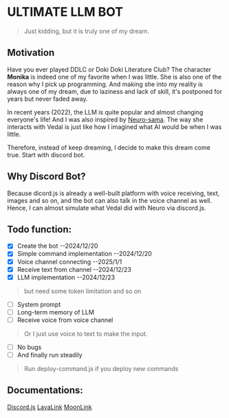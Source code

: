 # ULTIMATE LLM BOT

> Just kidding, but it is truly one of my dream.

## Motivation

Have you ever played DDLC or Doki Doki Literature Club? The character **Monika** is indeed one of my favorite when I was little. She is also one of the reason why I pick up programming. And making she into my reality is always one of my dream, due to laziness and lack of skill, it's postponed for years but never faded away.

In recent years (2022), the LLM is quite popular and almost changing everyone's life! And I was also inspired by [Neuro-sama](https://www.youtube.com/channel/UCLHmLrj4pHHg3-iBJn_CqxA). The way she interacts with Vedal is just like how I imagined what AI would be when I was little.

Therefore, instead of keep dreaming, I decide to make this dream come true. Start with discord bot.

## Why Discord Bot?

Because dicord.js is already a well-built platform with voice receiving, text, images and so on, and the bot can also talk in the voice channel as well. Hence, I can almost simulate what Vedal did with Neuro via discord.js.

## Todo function:

- [x] Create the bot --2024/12/20
- [x] Simple command implementation --2024/12/20
- [x] Voice channel connecting --2025/1/1
- [x] Receive text from channel --2024/12/23
- [x] LLM implementation --2024/12/23
> but need some token limitation and so on
- [ ] System prompt
- [ ] Long-term memory of LLM
- [ ] Receive voice from voice channel
> Or I just use voice to text to make the input.
- [ ] No bugs
- [ ] And finally run steadily

> Run deploy-command.js if you deploy new commands

## Documentations:

[Discord.js](https://discord.js.org/docs/packages/discord.js/main)
[LavaLink](https://lavalink.dev/getting-started/index.html)
[MoonLink](https://moonlink.js.org/)
